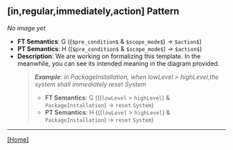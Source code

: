 ## [in,regular,immediately,action] Pattern
_No image yet_
 * **FT Semantics**: G ((`$pre_condition$` & `$scope_mode$`) -> `$action$`)
 * **PT Semantics**: H ((`$pre_condition$` & `$scope_mode$`) -> `$action$`)
 * **Description**: We are working on formalizing this template. In the meanwhile, you can see its intended meaning in the diagram provided.
   > **_Example_**: _in PackageInstallation,  when lowLevel > highLevel,the system shall immediately reset System_   
   >  * **FT Semantics**: G (((`lowLevel` > `highLevel`) & `PackageInstallation`) -> `reset` `System`)
   >  * **PT Semantics**: H (((`lowLevel` > `highLevel`) & `PackageInstallation`) -> `reset` `System`)
***
[[Home]](../semantics.md)